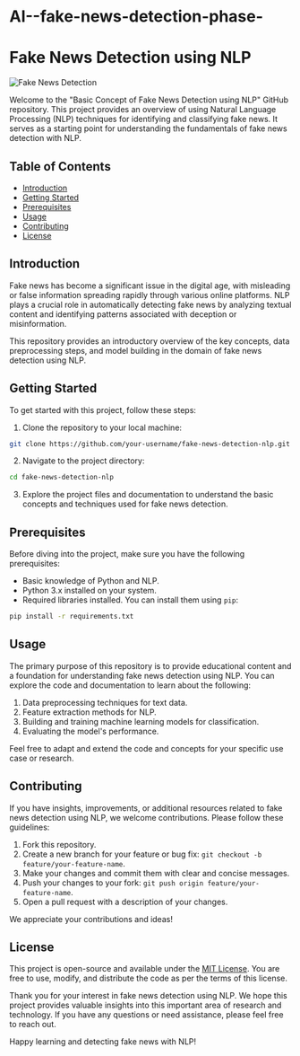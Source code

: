 # AI--fake-news-detection-phase-
# Fake News Detection using NLP

![Fake News Detection](https://img.shields.io/badge/NLP-Fake%20News%20Detection-blue.svg)

Welcome to the "Basic Concept of Fake News Detection using NLP" GitHub repository. This project provides an overview of using Natural Language Processing (NLP) techniques for identifying and classifying fake news. It serves as a starting point for understanding the fundamentals of fake news detection with NLP.

## Table of Contents
- [Introduction](#introduction)
- [Getting Started](#getting-started)
- [Prerequisites](#prerequisites)
- [Usage](#usage)
- [Contributing](#contributing)
- [License](#license)

## Introduction
Fake news has become a significant issue in the digital age, with misleading or false information spreading rapidly through various online platforms. NLP plays a crucial role in automatically detecting fake news by analyzing textual content and identifying patterns associated with deception or misinformation.

This repository provides an introductory overview of the key concepts, data preprocessing steps, and model building in the domain of fake news detection using NLP.

## Getting Started
To get started with this project, follow these steps:

1. Clone the repository to your local machine:

```bash
git clone https://github.com/your-username/fake-news-detection-nlp.git
```

2. Navigate to the project directory:

```bash
cd fake-news-detection-nlp
```

3. Explore the project files and documentation to understand the basic concepts and techniques used for fake news detection.

## Prerequisites
Before diving into the project, make sure you have the following prerequisites:

- Basic knowledge of Python and NLP.
- Python 3.x installed on your system.
- Required libraries installed. You can install them using `pip`:

```bash
pip install -r requirements.txt
```

## Usage
The primary purpose of this repository is to provide educational content and a foundation for understanding fake news detection using NLP. You can explore the code and documentation to learn about the following:

1. Data preprocessing techniques for text data.
2. Feature extraction methods for NLP.
3. Building and training machine learning models for classification.
4. Evaluating the model's performance.

Feel free to adapt and extend the code and concepts for your specific use case or research.

## Contributing
If you have insights, improvements, or additional resources related to fake news detection using NLP, we welcome contributions. Please follow these guidelines:

1. Fork this repository.
2. Create a new branch for your feature or bug fix: `git checkout -b feature/your-feature-name`.
3. Make your changes and commit them with clear and concise messages.
4. Push your changes to your fork: `git push origin feature/your-feature-name`.
5. Open a pull request with a description of your changes.

We appreciate your contributions and ideas!

## License
This project is open-source and available under the [MIT License](LICENSE). You are free to use, modify, and distribute the code as per the terms of this license.

Thank you for your interest in fake news detection using NLP. We hope this project provides valuable insights into this important area of research and technology. If you have any questions or need assistance, please feel free to reach out.

Happy learning and detecting fake news with NLP!
